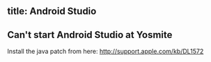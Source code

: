 title: Android Studio
---

## Can't start Android Studio at Yosmite 

Install the java patch from here: http://support.apple.com/kb/DL1572

